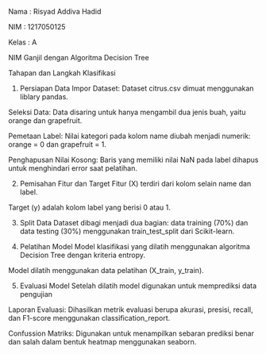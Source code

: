 Nama  : Risyad Addiva Hadid

NIM   : 1217050125

Kelas : A

NIM Ganjil dengan Algoritma Decision Tree

Tahapan dan Langkah Klasifikasi 
1. Persiapan Data
Impor Dataset: Dataset citrus.csv dimuat menggunakan liblary pandas.

Seleksi Data: Data disaring untuk hanya mengambil dua jenis buah, yaitu orange dan grapefruit.

Pemetaan Label: Nilai kategori pada kolom name diubah menjadi numerik: orange = 0 dan grapefruit = 1.

Penghapusan Nilai Kosong: Baris yang memiliki nilai NaN pada label dihapus untuk menghindari error saat pelatihan.

2. Pemisahan Fitur dan Target
Fitur (X) terdiri dari kolom selain name dan label.

Target (y) adalah kolom label yang berisi 0 atau 1.

3. Split Data
Dataset dibagi menjadi dua bagian: data training (70%) dan data testing (30%) menggunakan train_test_split dari Scikit-learn.

4. Pelatihan Model
Model klasifikasi yang dilatih menggunakan algoritma Decision Tree dengan kriteria entropy.

Model dilatih menggunakan data pelatihan (X_train, y_train).

5. Evaluasi Model
Setelah dilatih model digunakan untuk memprediksi data pengujian 

Laporan Evaluasi: Dihasilkan metrik evaluasi berupa akurasi, presisi, recall, dan F1-score menggunakan classification_report.

Confussion Matriks: Digunakan untuk menampilkan sebaran prediksi benar dan salah dalam bentuk heatmap menggunakan seaborn.

